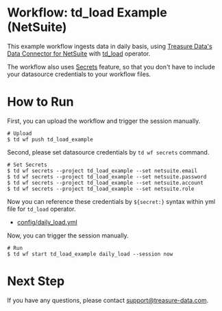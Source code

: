 # Workflow: td_load Example (NetSuite)

This example workflow ingests data in daily basis, using [Treasure Data's Data Connector for NetSuite](https://docs.treasuredata.com/articles/data-connector-netsuite) with [td_load](https://docs.digdag.io/operators.html#td-load-treasure-data-bulk-loading) operator.

The workflow also uses [Secrets](https://docs.treasuredata.com/articles/workflows-secrets) feature, so that you don't have to include your datasource credentials to your workflow files.

# How to Run

First, you can upload the workflow and trigger the session manually.

    # Upload
    $ td wf push td_load_example

Second, please set datasource credentials by `td wf secrets` command.

    # Set Secrets
    $ td wf secrets --project td_load_example --set netsuite.email
    $ td wf secrets --project td_load_example --set netsuite.password
    $ td wf secrets --project td_load_example --set netsuite.account
    $ td wf secrets --project td_load_example --set netsuite.role

Now you can reference these credentials by `${secret:}` syntax within yml file for `td_load` operator.

- [config/daily_load.yml](config/daily_load.yml)

Now, you can trigger the session manually.

    # Run
    $ td wf start td_load_example daily_load --session now
    
# Next Step

If you have any questions, please contact support@treasure-data.com.
